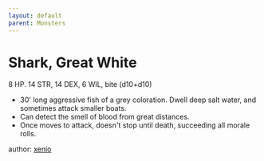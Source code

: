 ```yaml
---
layout: default
parent: Monsters
---
```

# Shark, Great White
8 HP. 14 STR, 14 DEX, 6 WIL, bite (d10+d10)
-   30' long aggressive fish of a grey coloration. Dwell deep salt water, and sometimes attack smaller boats.
-   Can detect the smell of blood from great distances.
-   Once moves to attack, doesn't stop until death, succeeding all morale
    rolls.

author: [xenio](https://xenioinabottle.blogspot.com)
